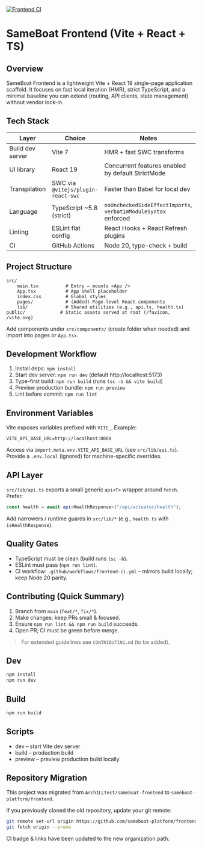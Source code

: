 [![Frontend CI](https://github.com/sameboat-platform/frontend/actions/workflows/frontend-ci.yml/badge.svg)](https://github.com/sameboat-platform/frontend/actions/workflows/frontend-ci.yml)

# SameBoat Frontend (Vite + React + TS)

## Overview

SameBoat Frontend is a lightweight Vite + React 19 single-page application scaffold. It focuses on fast local iteration (HMR), strict TypeScript, and a minimal baseline you can extend (routing, API clients, state management) without vendor lock-in.

## Tech Stack

| Layer            | Choice                             | Notes                                                           |
| ---------------- | ---------------------------------- | --------------------------------------------------------------- |
| Build dev server | Vite 7                             | HMR + fast SWC transforms                                       |
| UI library       | React 19                           | Concurrent features enabled by default StrictMode               |
| Transpilation    | SWC via `@vitejs/plugin-react-swc` | Faster than Babel for local dev                                 |
| Language         | TypeScript ~5.8 (strict)           | `noUncheckedSideEffectImports`, `verbatimModuleSyntax` enforced |
| Linting          | ESLint flat config                 | React Hooks + React Refresh plugins                             |
| CI               | GitHub Actions                     | Node 20, type-check + build                                     |

## Project Structure

```
src/
	main.tsx          # Entry – mounts <App />
	App.tsx           # App shell placeholder
	index.css         # Global styles
	pages/            # (Added) Page-level React components
	lib/              # Shared utilities (e.g., api.ts, health.ts)
public/             # Static assets served at root (/favicon, /vite.svg)
```

Add components under `src/components/` (create folder when needed) and import into pages or `App.tsx`.

## Development Workflow

1. Install deps: `npm install`
2. Start dev server: `npm run dev` (default http://localhost:5173)
3. Type-first build: `npm run build` (runs `tsc -b && vite build`)
4. Preview production bundle: `npm run preview`
5. Lint before commit: `npm run lint`

## Environment Variables

Vite exposes variables prefixed with `VITE_`. Example:

```
VITE_API_BASE_URL=http://localhost:8080
```

Access via `import.meta.env.VITE_API_BASE_URL` (see `src/lib/api.ts`). Provide a `.env.local` (ignored) for machine-specific overrides.

## API Layer

`src/lib/api.ts` exports a small generic `api<T>` wrapper around `fetch`. Prefer:

```ts
const health = await api<HealthResponse>("/api/actuator/health");
```

Add narrowers / runtime guards in `src/lib/*` (e.g., `health.ts` with `isHealthResponse`).

## Quality Gates

-   TypeScript must be clean (build runs `tsc -b`).
-   ESLint must pass (`npm run lint`).
-   CI workflow: `.github/workflows/frontend-ci.yml` – mirrors build locally; keep Node 20 parity.

## Contributing (Quick Summary)

1. Branch from `main` (`feat/*`, `fix/*`).
2. Make changes; keep PRs small & focused.
3. Ensure `npm run lint && npm run build` succeeds.
4. Open PR; CI must be green before merge.

> For extended guidelines see `CONTRIBUTING.md` (to be added).

## Dev

```bash
npm install
npm run dev
```

## Build

```bash
npm run build
```

## Scripts

-   dev – start Vite dev server
-   build – production build
-   preview – preview production build locally

## Repository Migration

This project was migrated from `ArchILLtect/sameboat-frontend` to `sameboat-platform/frontend`.

If you previously cloned the old repository, update your git remote:

```bash
git remote set-url origin https://github.com/sameboat-platform/frontend.git
git fetch origin --prune
```

CI badge & links have been updated to the new organization path.
